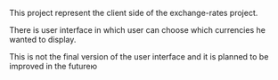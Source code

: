 This project represent the client side of the exchange-rates project.

There is user interface in which user can choose which currencies he wanted to display.

This is not the final version of the user interface and it is planned to be improved in the futureю
